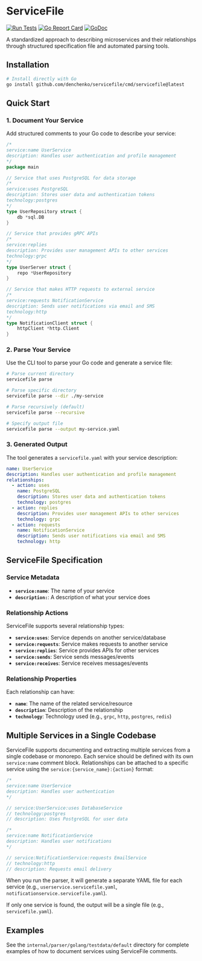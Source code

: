 # ServiceFile

[![Run Tests](https://github.com/denchenko/servicefile/actions/workflows/go.yml/badge.svg?branch=main)](https://github.com/denchenko/servicefile/actions/workflows/go.yml)
[![Go Report Card](https://goreportcard.com/badge/github.com/denchenko/servicefile)](https://goreportcard.com/report/github.com/denchenko/servicefile)
[![GoDoc](https://godoc.org/github.com/denchenko/servicefile?status.svg)](https://godoc.org/github.com/denchenko/servicefile)

A standardized approach to describing microservices and their relationships through structured specification file and automated parsing tools.

## Installation

```bash
# Install directly with Go
go install github.com/denchenko/servicefile/cmd/servicefile@latest
```

## Quick Start

### 1. Document Your Service

Add structured comments to your Go code to describe your service:

```go
/*
service:name UserService
description: Handles user authentication and profile management
*/
package main

// Service that uses PostgreSQL for data storage
/*
service:uses PostgreSQL
description: Stores user data and authentication tokens
technology:postgres
*/
type UserRepository struct {
    db *sql.DB
}

// Service that provides gRPC APIs
/*
service:replies
description: Provides user management APIs to other services
technology:grpc
*/
type UserServer struct {
    repo *UserRepository
}

// Service that makes HTTP requests to external service
/*
service:requests NotificationService
description: Sends user notifications via email and SMS
technology:http
*/
type NotificationClient struct {
    httpClient *http.Client
}
```

### 2. Parse Your Service

Use the CLI tool to parse your Go code and generate a service file:

```bash
# Parse current directory
servicefile parse

# Parse specific directory
servicefile parse --dir ./my-service

# Parse recursively (default)
servicefile parse --recursive

# Specify output file
servicefile parse --output my-service.yaml
```

### 3. Generated Output

The tool generates a `servicefile.yaml` with your service description:

```yaml
name: UserService
description: Handles user authentication and profile management
relationships:
  - action: uses
    name: PostgreSQL
    description: Stores user data and authentication tokens
    technology: postgres
  - action: replies
    description: Provides user management APIs to other services
    technology: grpc
  - action: requests
    name: NotificationService
    description: Sends user notifications via email and SMS
    technology: http
```

## ServiceFile Specification

### Service Metadata

- **`service:name`**: The name of your service
- **`description:`**: A description of what your service does

### Relationship Actions

ServiceFile supports several relationship types:

- **`service:uses`**: Service depends on another service/database
- **`service:requests`**: Service makes requests to another service
- **`service:replies`**: Service provides APIs for other services
- **`service:sends`**: Service sends messages/events
- **`service:receives`**: Service receives messages/events

### Relationship Properties

Each relationship can have:

- **`name`**: The name of the related service/resource
- **`description`**: Description of the relationship
- **`technology`**: Technology used (e.g., `grpc`, `http`, `postgres`, `redis`)

## Multiple Services in a Single Codebase

ServiceFile supports documenting and extracting multiple services from a single codebase or monorepo. Each service should be defined with its own `service:name` comment block. Relationships can be attached to a specific service using the `service:{service_name}:{action}` format:

```go
/*
service:name UserService
description: Handles user authentication
*/

// service:UserService:uses DatabaseService
// technology:postgres
// description: Uses PostgreSQL for user data

/*
service:name NotificationService
description: Handles user notifications
*/

// service:NotificationService:requests EmailService
// technology:http
// description: Requests email delivery
```

When you run the parser, it will generate a separate YAML file for each service (e.g., `userservice.servicefile.yaml`, `notificationservice.servicefile.yaml`).

If only one service is found, the output will be a single file (e.g., `servicefile.yaml`).

## Examples

See the `internal/parser/golang/testdata/default` directory for complete examples of how to document services using ServiceFile comments.
